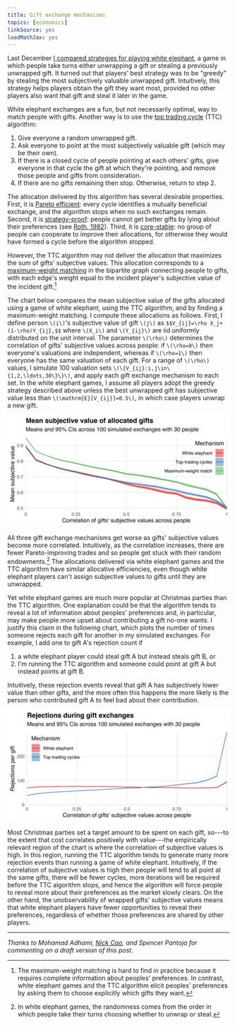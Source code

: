 ```yaml
---
title: Gift exchange mechanisms
topics: [economics]
linkSource: yes
loadMathJax: yes
---
```


Last December [I compared strategies for playing white elephant](/blog/white-elephant-gift-exchanges/), a game in which people take turns either unwrapping a gift or stealing a previously unwrapped gift.
It turned out that players' best strategy was to be "greedy" by stealing the most subjectively valuable unwrapped gift.
Intuitively, this strategy helps players obtain the gift they want most, provided no other players also want that gift and steal it later in the game.

White elephant exchanges are a fun, but not necessarily optimal, way to match people with gifts.
Another way is to use the [top trading cycle](https://en.wikipedia.org/wiki/Top_trading_cycle) (TTC) algorithm:

1. Give everyone a random unwrapped gift.
2. Ask everyone to point at the most subjectively valuable gift (which may be their own).
3. If there is a closed cycle of people pointing at each others' gifts, give everyone in that cycle the gift at which they're pointing, and remove those people and gifts from consideration.
4. If there are no gifts remaining then stop. Otherwise, return to step 2.

The allocation delivered by this algorithm has several desirable properties.
First, it is [Pareto efficient](https://en.wikipedia.org/wiki/Pareto_efficiency): every cycle identifies a mutually beneficial exchange, and the algorithm stops when no such exchanges remain.
Second, it is [strategy-proof](https://en.wikipedia.org/wiki/Strategyproofness): people cannot get better gifts by lying about their preferences (see [Roth, 1982](https://doi.org/10.1016/0165-1765%2882%2990003-9)).
Third, it is [core-stable](https://en.wikipedia.org/wiki/Core_%28game_theory%29): no group of people can cooperate to improve their allocations, for otherwise they would have formed a cycle before the algorithm stopped.

However, the TTC algorithm may not deliver the allocation that maximizes the sum of gifts' subjective values.
This allocation corresponds to a [maximum-weight matching](https://en.wikipedia.org/wiki/Maximum_weight_matching) in the bipartite graph connecting people to gifts, with each edge's weight equal to the incident player's subjective value of the incident gift.[^practice]

[^practice]: The maximum-weight matching is hard to find in practice because it requires complete information about peoples' preferences. In contrast, white elephant games and the TTC algorithm elicit peoples' preferences by asking them to choose explicitly which gifts they want.

The chart below compares the mean subjective value of the gifts allocated using a game of white elephant, using the TTC algorithm, and by finding a maximum-weight matching.
I compute these allocations as follows.
First, I define person `\(i\)`'s subjective value of gift `\(j\)` as
`$$V_{ij}=\rho X_j+(1-\rho)Y_{ij},$$`
where `\(X_i\)` and `\(Y_{ij}\)` are iid uniformly distributed on the unit interval.
The parameter `\(\rho\)` determines the correlation of gifts' subjective values across people: if `\(\rho=0\)` then everyone's valuations are independent, whereas if `\(\rho=1\)` then everyone has the same valuation of each gift.
For a range of `\(\rho\)` values, I simulate 100 valuation sets `\(\{V_{ij}:i,j\in\{1,2,\ldots,30\}\}\)`, and apply each gift exchange mechanism to each set.
In the white elephant games, I assume all players adopt the greedy strategy described above unless the best unwrapped gift has subjective value less than `\(\mathrm{E}[V_{ij}]=0.5\)`, in which case players unwrap a new gift.

![](figures/means-1.svg)

All three gift exchange mechanisms get worse as gifts' subjective values become more correlated.
Intuitively, as the correlation increases, there are fewer Pareto-improving trades and so people get stuck with their random endowments.[^random]
The allocations delivered via white elephant games and the TTC algorithm have similar allocative efficiencies, even though white elephant players can't assign subjective values to gifts until they are unwrapped.

[^random]: In white elephant games, the randomness comes from the order in which people take their turns choosing whether to unwrap or steal.

Yet white elephant games are much more popular at Christmas parties than the TTC algorithm.
One explanation could be that the algorithm tends to reveal a lot of information about peoples' preferences and, in particular, may make people more upset about contributing a gift no-one wants.
I justify this claim in the following chart, which plots the number of times someone rejects each gift for another in my simulated exchanges.
For example, I add one to gift A's rejection count if

1. a white elephant player could steal gift A but instead steals gift B, or
2. I'm running the TTC algorithm and someone could point at gift A but instead points at gift B.

Intuitively, these rejection events reveal that gift A has subjectively lower value than other gifts, and the more often this happens the more likely is the person who contributed gift A to feel bad about their contribution.

![](figures/rejections-1.svg)

Most Christmas parties set a target amount to be spent on each gift, so---to the extent that cost correlates positively with value---the empirically relevant region of the chart is where the correlation of subjective values is high.
In this region, running the TTC algorithm tends to generate many more rejection events than running a game of white elephant.
Intuitively, if the correlation of subjective values is high then people will tend to all point at the same gifts, there will be fewer cycles, more iterations will be required before the TTC algorithm stops, and hence the algorithm will force people to reveal more about their preferences as the market slowly clears.
On the other hand, the unobservability of wrapped gifts' subjective values means that white elephant players have fewer opportunities to reveal their preferences, regardless of whether those preferences are shared by other players.

---

*Thanks to Mohamad Adhami, [Nick Cao](https://nickcao.com/), and Spencer Pantoja for commenting on a draft version of this post.*

